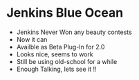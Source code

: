 # Jenkins Blue Ocean

- Jenkins Never Won any beauty contests
- Now it can
- Availble as Beta Plug-In for 2.0
- Looks nice, seems to work
- Still be using old-school for a while
- Enough Talking, lets see it !!
